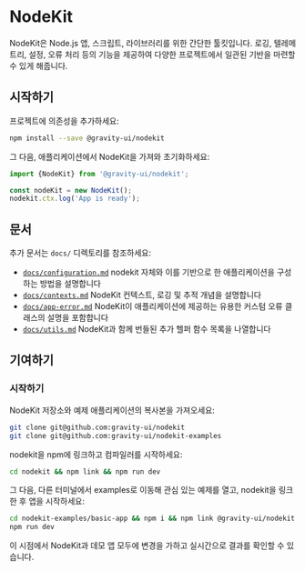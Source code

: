# NodeKit

NodeKit은 Node.js 앱, 스크립트, 라이브러리를 위한 간단한 툴킷입니다. 로깅, 텔레메트리, 설정, 오류 처리 등의 기능을 제공하여 다양한 프로젝트에서 일관된 기반을 마련할 수 있게 해줍니다.

## 시작하기

프로젝트에 의존성을 추가하세요:

```bash
npm install --save @gravity-ui/nodekit
```

그 다음, 애플리케이션에서 NodeKit을 가져와 초기화하세요:

```typescript
import {NodeKit} from '@gravity-ui/nodekit';

const nodeKit = new NodeKit();
nodekit.ctx.log('App is ready');
```

## 문서

추가 문서는 `docs/` 디렉토리를 참조하세요:

- [`docs/configuration.md`](https://github.com/gravity-ui/nodekit/blob/main/docs/configuration.md) nodekit 자체와 이를 기반으로 한 애플리케이션을 구성하는 방법을 설명합니다
- [`docs/contexts.md`](https://github.com/gravity-ui/nodekit/blob/main/docs/contexts.md) NodeKit 컨텍스트, 로깅 및 추적 개념을 설명합니다
- [`docs/app-error.md`](https://github.com/gravity-ui/nodekit/blob/main/docs/app-error.md) NodeKit이 애플리케이션에 제공하는 유용한 커스텀 오류 클래스의 설명을 포함합니다
- [`docs/utils.md`](https://github.com/gravity-ui/nodekit/blob/main/docs/utils.md) NodeKit과 함께 번들된 추가 헬퍼 함수 목록을 나열합니다

## 기여하기

### 시작하기

NodeKit 저장소와 예제 애플리케이션의 복사본을 가져오세요:

```bash
git clone git@github.com:gravity-ui/nodekit
git clone git@github.com:gravity-ui/nodekit-examples
```

nodekit을 npm에 링크하고 컴파일러를 시작하세요:

```bash
cd nodekit && npm link && npm run dev
```

그 다음, 다른 터미널에서 examples로 이동해 관심 있는 예제를 열고, nodekit을 링크한 후 앱을 시작하세요:

```bash
cd nodekit-examples/basic-app && npm i && npm link @gravity-ui/nodekit
npm run dev
```

이 시점에서 NodeKit과 데모 앱 모두에 변경을 가하고 실시간으로 결과를 확인할 수 있습니다.